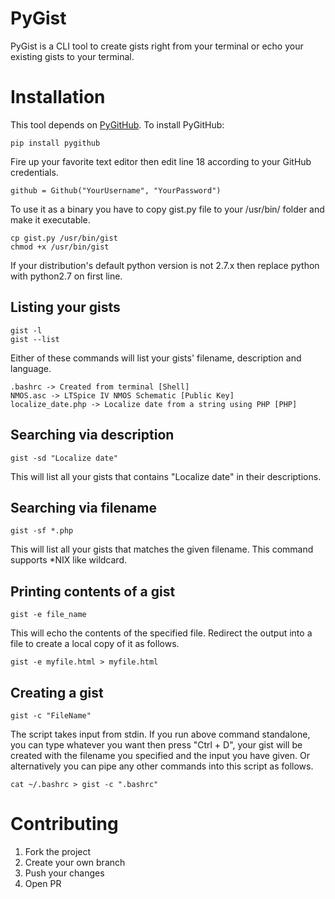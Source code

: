 # PyGist

PyGist is a CLI tool to create gists right from your terminal or echo your existing gists to your terminal.

# Installation

This tool depends on [PyGitHub](https://github.com/PyGithub/PyGithub). To install PyGitHub:

    pip install pygithub

Fire up your favorite text editor then edit line 18 according to your GitHub credentials.
 
    github = Github("YourUsername", "YourPassword")

To use it as a binary you have to copy gist.py file to your /usr/bin/ folder and make it executable.

    cp gist.py /usr/bin/gist
    chmod +x /usr/bin/gist

If your distribution's default python version is not 2.7.x then replace python with python2.7 on first line. 

## Listing your gists

    gist -l
    gist --list

Either of these commands will list your gists' filename, description and language.

    .bashrc -> Created from terminal [Shell]  
    NMOS.asc -> LTSpice IV NMOS Schematic [Public Key]  
    localize_date.php -> Localize date from a string using PHP [PHP]

## Searching via description

    gist -sd "Localize date"    

This will list all your gists that contains "Localize date" in their descriptions.

## Searching via filename

    gist -sf *.php

This will list all your gists that matches the given filename. This command supports *NIX like wildcard. 

## Printing contents of a gist

    gist -e file_name

This will echo the contents of the specified file. Redirect the output into a file to create a local copy of it as follows. 

    gist -e myfile.html > myfile.html

## Creating a gist

    gist -c "FileName"

The script takes input from stdin. If you run above command standalone, you can type whatever you want then press "Ctrl + D", your gist will be created with the filename you specified and the input you have given. Or alternatively you can pipe any other commands into this script as follows. 

    cat ~/.bashrc > gist -c ".bashrc"

# Contributing

 1. Fork the project
 2. Create your own branch
 3. Push your changes
 4. Open PR
